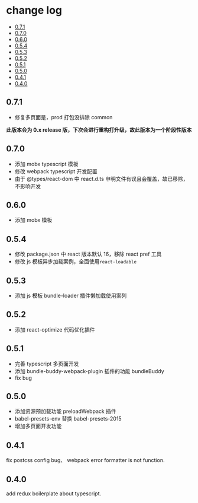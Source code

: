 # change log

* [0.7.1](#0.7.1)
* [0.7.0](#0.7.0)
* [0.6.0](#0.6.0)
* [0.5.4](#0.5.4)
* [0.5.3](#0.5.3)
* [0.5.2](#0.5.2)
* [0.5.1](#0.5.1)
* [0.5.0](#0.5.0)
* [0.4.1](#0.4.1)
* [0.4.0](#0.4.0)

## 0.7.1

* 修复多页面是，prod 打包没排除 common

**此版本会为 0.x release 版，下次会进行重构打升级，故此版本为一个阶段性版本**

## 0.7.0

* 添加 mobx typescript 模板
* 修改 webpack typescript 开发配置
* 由于 @types/react-dom 中 react.d.ts 申明文件有误且会覆盖，故已移除，不影响开发

## 0.6.0

* 添加 mobx 模板

## 0.5.4

* 修改 package.json 中 react 版本默认 16，移除 react pref 工具
* 修改 js 模板异步加载案例，全面使用`react-loadable`

## 0.5.3

* 添加 js 模板 bundle-loader 插件懒加载使用案列

## 0.5.2

* 添加 react-optimize 代码优化插件

## 0.5.1

* 完善 typescript 多页面开发
* 添加 bundle-buddy-webpack-plugin 插件的功能 bundleBuddy
* fix bug

## 0.5.0

* 添加资源预加载功能 preloadWebpack 插件
* babel-presets-env 替换 babel-presets-2015
* 增加多页面开发功能

## 0.4.1

fix postcss config bug、 webpack error formatter is not function.

## 0.4.0

add redux boilerplate about typescript.

